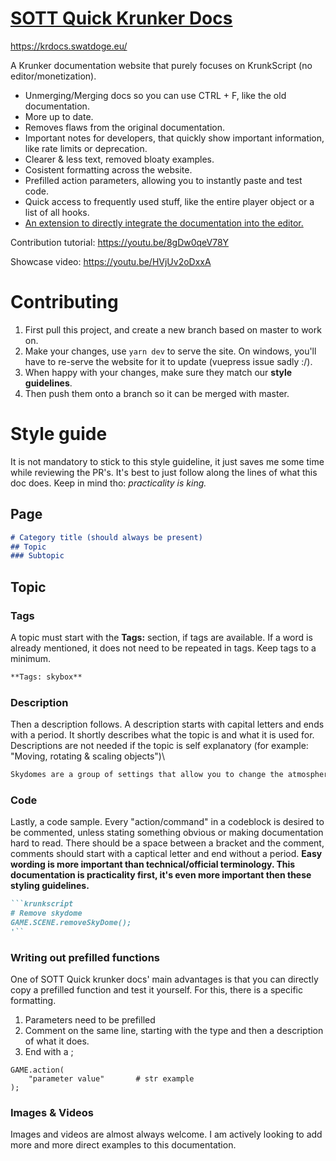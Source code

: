 # [SOTT Quick Krunker Docs](https://krdocs.swatdoge.eu/)

https://krdocs.swatdoge.eu/

A Krunker documentation website that purely focuses on KrunkScript (no editor/monetization).

- Unmerging/Merging docs so you can use CTRL + F, like the old documentation.
- More up to date.
- Removes flaws from the original documentation.
- Important notes for developers, that quickly show important information, like rate limits or deprecation.
- Clearer & less text, removed bloaty examples.
- Cosistent formatting across the website.
- Prefilled action parameters, allowing you to instantly paste and test code.
- Quick access to frequently used stuff, like the entire player object or a list of all hooks.
- [An extension to directly integrate the documentation into the editor.](https://github.com/SwatDoge/SOTT-Quick-Krunkscript-Docs/raw/main/tampermonkey/userscript.user.js)


Contribution tutorial:
https://youtu.be/8gDw0qeV78Y

Showcase video:
https://youtu.be/HVjUv2oDxxA 

# Contributing
1. First pull this project, and create a new branch based on master to work on.
2. Make your changes, use `yarn dev` to serve the site. On windows, you'll have to re-serve the website for it to update (vuepress issue sadly :/).
3. When happy with your changes, make sure they match our **style guidelines**.
4. Then push them onto a branch so it can be merged with master.


# Style guide
It is not mandatory to stick to this style guideline, it just saves me some time while reviewing the PR's. It's best to just follow along the lines of what this doc does. Keep in mind tho: *practicality is king.*

## Page
```md
# Category title (should always be present)
## Topic
### Subtopic
```

## Topic
### Tags
A topic must start with the **Tags:** section, if tags are available. If a word is already mentioned, it does not need to be repeated in tags. Keep tags to a minimum.
```md
**Tags: skybox**
```
### Description
Then a description follows. A description starts with capital letters and ends with a period. It shortly describes what the topic is and what it is used for. Descriptions are not needed if the topic is self explanatory (for example: "Moving, rotating & scaling objects")\
```md
Skydomes are a group of settings that allow you to change the atmosphere of your level in certain areas.
```

### Code
Lastly, a code sample. Every "action/command" in a codeblock is desired to be commented, unless stating something obvious or making documentation hard to read. There should be a space between a bracket and the comment, comments should start with a captical letter and end without a period. **Easy wording is more important than technical/official terminology. This documentation is practicality first, it's even more important then these styling guidelines.**

```md
```krunkscript
# Remove skydome
GAME.SCENE.removeSkyDome();
'``
```
### Writing out prefilled functions
One of SOTT Quick krunker docs' main advantages is that you can directly copy a prefilled function and test it yourself. For this, there is a specific formatting.

1. Parameters need to be prefilled
2. Comment on the same line, starting with the type and then a description of what it does.
3. End with a ;
```
GAME.action(
    "parameter value"       # str example
);
```

### Images & Videos
Images and videos are almost always welcome. I am actively looking to add more and more direct examples to this documentation.
